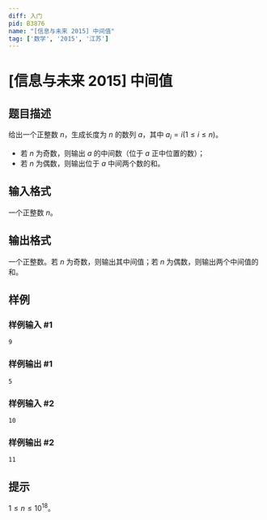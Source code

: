 ```yaml
---
diff: 入门
pid: B3876
name: "[信息与未来 2015] 中间值"
tag: ['数学', '2015', '江苏']
---
```

# [信息与未来 2015] 中间值
## 题目描述

给出一个正整数 $n$，生成长度为 $n$ 的数列 $a$，其中 $a_i=i(1\le i\le n)$。

- 若 $n$ 为奇数，则输出 $a$ 的中间数（位于 $a$ 正中位置的数）；
- 若 $n$ 为偶数，则输出位于 $a$ 中间两个数的和。
## 输入格式

一个正整数 $n$。
## 输出格式

一个正整数。若 $n$ 为奇数，则输出其中间值；若 $n$ 为偶数，则输出两个中间值的和。
## 样例

### 样例输入 #1
```
9
```
### 样例输出 #1
```
5
```
### 样例输入 #2
```
10
```
### 样例输出 #2
```
11
```
## 提示

$1\le n\le10^{18}$。
